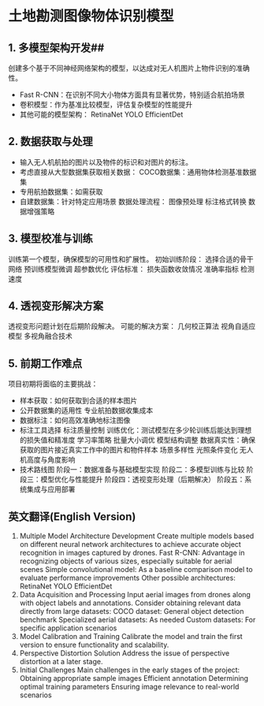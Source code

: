 # 土地勘测图像物体识别模型

## 1. 多模型架构开发##
创建多个基于不同神经网络架构的模型，以达成对无人机图片上物件识别的准确性。
* Fast R-CNN：在识别不同大小物体方面具有显著优势，特别适合航拍场景
* 卷积模型：作为基准比较模型，评估复杂模型的性能提升
* 其他可能的模型架构：
RetinaNet
YOLO
EfficientDet
## 2. 数据获取与处理
* 输入无人机航拍的图片以及物件的标识和对图片的标注。
* 考虑直接从大型数据集获取相关数据：
COCO数据集：通用物体检测基准数据集
* 专用航拍数据集：如需获取
* 自建数据集：针对特定应用场景
数据处理流程：
图像预处理
标注格式转换
数据增强策略
## 3. 模型校准与训练
训练第一个模型，确保模型的可用性和扩展性。
初始训练阶段：
选择合适的骨干网络
预训练模型微调
超参数优化
评估标准：
损失函数收敛情况
准确率指标
检测速度
## 4. 透视变形解决方案
透视变形问题计划在后期阶段解决。
可能的解决方案：
几何校正算法
视角自适应模型
多视角融合技术
## 5. 前期工作难点
项目初期将面临的主要挑战：
* 样本获取：如何获取到合适的样本图片
* 公开数据集的适用性
专业航拍数据收集成本
* 数据标注：如何高效准确地标注图像
* 标注工具选择
标注质量控制
训练优化：测试模型在多少轮训练后能达到理想的损失值和精准度
学习率策略
批量大小调优
模型结构调整
数据真实性：确保获取的图片接近真实工作中的图片和物件样本
场景多样性
光照条件变化
无人机高度与角度影响
* 技术路线图
阶段一：数据准备与基础模型实现
阶段二：多模型训练与比较
阶段三：模型优化与性能提升
阶段四：透视变形处理（后期解决）
阶段五：系统集成与应用部署

## 英文翻译(English Version)
1. Multiple Model Architecture Development
Create multiple models based on different neural network architectures to achieve accurate object recognition in images captured by drones.
Fast R-CNN: Advantage in recognizing objects of various sizes, especially suitable for aerial scenes
Simple convolutional model: As a baseline comparison model to evaluate performance improvements
Other possible architectures:
RetinaNet
YOLO
EfficientDet
2. Data Acquisition and Processing
Input aerial images from drones along with object labels and annotations.
Consider obtaining relevant data directly from large datasets:
COCO dataset: General object detection benchmark
Specialized aerial datasets: As needed
Custom datasets: For specific application scenarios
3. Model Calibration and Training
Calibrate the model and train the first version to ensure functionality and scalability.
4. Perspective Distortion Solution
Address the issue of perspective distortion at a later stage.
5. Initial Challenges
Main challenges in the early stages of the project:
Obtaining appropriate sample images
Efficient annotation
Determining optimal training parameters
Ensuring image relevance to real-world scenarios
